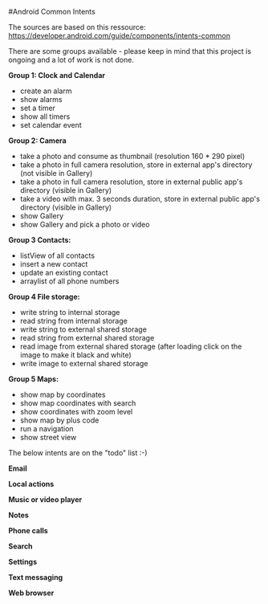 #Android Common Intents

The sources are based on this ressource: https://developer.android.com/guide/components/intents-common

There are some groups available - please keep in mind that this project is ongoing and a lot of work is not done.

**Group 1: Clock and Calendar**
- create an alarm
- show alarms
- set a timer
- show all timers
- set calendar event

**Group 2: Camera**
- take a photo and consume as thumbnail (resolution 160 * 290 pixel)
- take a photo in full camera resolution, store in external app's directory (not visible in Gallery)
- take a photo in full camera resolution, store in external public app's directory (visible in Gallery)
- take a video with max. 3 seconds duration, store in external public app's directory (visible in Gallery)
- show Gallery
- show Gallery and pick a photo or video

**Group 3 Contacts:**
- listView of all contacts
- insert a new contact
- update an existing contact
- arraylist of all phone numbers

**Group 4 File storage:**
- write string to internal storage
- read string from internal storage
- write string to external shared storage
- read string from external shared storage
- read image from external shared storage (after loading click on the image to make it black and white)
- write image to external shared storage

**Group 5 Maps:**
- show map by coordinates
- show map coordinates with search
- show coordinates with zoom level
- show map by plus code
- run a navigation
- show street view

The below intents are on the "todo" list :-)

**Email**

**Local actions**

**Music or video player**

**Notes**

**Phone calls**

**Search**

**Settings**

**Text messaging**

**Web browser**
